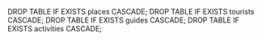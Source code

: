 DROP TABLE IF EXISTS places CASCADE;
DROP TABLE IF EXISTS tourists CASCADE;
DROP TABLE IF EXISTS guides CASCADE;
DROP TABLE IF EXISTS activities CASCADE;

